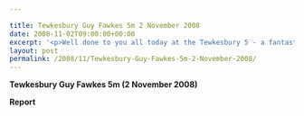 ```yaml
---

title: Tewkesbury Guy Fawkes 5m 2 November 2008
date: 2008-11-02T09:00:00+00:00
excerpt: '<p>Well done to you all today at the Tewkesbury 5 - a fantastic turn out! 19 runners competed for the club! Brendan Ward, Club Chairman Tewkesbury 5m 2 November Photos Report Results</p>'
layout: post
permalink: /2008/11/Tewkesbury-Guy-Fawkes-5m-2-November-2008/
---
```

**Tewkesbury Guy Fawkes 5m (2 November 2008)**

**Report**
